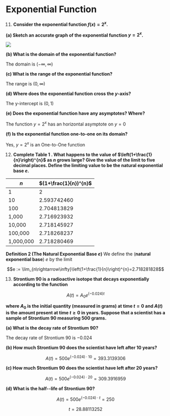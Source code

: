 # Exponential Function

11. **Consider the exponential function $f(x)=2^x$.**

**(a) Sketch an accurate graph of the exponential function $y=2^x$.**

![](https://cdn.jsdelivr.net/gh/FgSurewin/pictures/img/11.jpg)

**(b) What is the domain of the exponential function?**

The domain is $(-\infty, \infty)$

**(c) What is the range of the exponential function?**

The range is $(0, \infty)$

**(d) Where does the exponential function cross the $y$-axis?**

The y-intercept is $(0,1)$

**(e) Does the exponential function have any asymptotes? Where?**

The function $y=2^x$ has an horizontal asymptote on $y=0$

**(f) Is the exponential function one-to-one on its domain?**

Yes, $y=2^x$ is an One-to-One function

12. **Complete Table 1 . What happens to the value of $\left(1+\frac{1}{n}\right)^{n}$ as $n$ grows large? Give the value of the limit to five decimal places. Define the limiting value to be the natural exponential base $e$.**

| $n$       | $(1+\frac{1}{n})^{n}$ |
| --------- | --------------------- |
| 1         | 2                     |
| 10        | 2.593742460           |
| 100       | 2.704813829           |
| 1,000     | 2.716923932           |
| 10,000    | 2.718145927           |
| 100,000   | 2.718268237           |
| 1,000,000 | 2.718280469           |

**Definition 2 (The Natural Exponential Base $e$)** We define the (**natural exponential base**) $e$ by the limit

$$e := \lim_{n\rightarrow\infty}\left(1+\frac{1}{n}\right)^{n}=2.718281828$$

13. **Strontium 90 is a radioactive isotope that decays exponentially according to the function**

$$A(t)=A_0 e^{(-0.024)t}$$

**where $A_0$ is the initial quantity (measured in grams) at time $t=0$ and $A(t)$ is the amount present at time $t\geq0$ in years. Suppose that a scientist has a sample of Strontium 90 measuring 500 grams.**

**(a) What is the decay rate of Strontium 90?**

The decay rate of Strontium 90 is $-0.024$

**(b) How much Strontium 90 does the scientist have left after 10 years?**

$$A(t)=500 e^{(-0.024)\cdot 10}=393.3139306$$

**(c) How much Strontium 90 does the scientist have left after 20 years?**

$$A(t)=500 e^{(-0.024)\cdot 20}=309.3916959$$

**(d) What is the half--life of Strontium 90?**

$$A(t)=500 e^{(-0.024)\cdot t}=250$$

$$t=28.88113252$$
